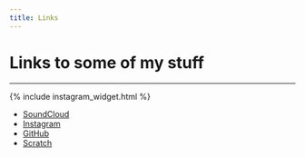 ```yaml
---
title: Links
---
```

# Links to some of my stuff
<hr>

{% include instagram_widget.html %}

- [SoundCloud](https://soundcloud.com/sam-mcgowan-music)
- [Instagram](https://www.instagram.com/differently.artistic/)
- [GitHub](https://github.com/SamuelMcGowan)
- [Scratch](https://scratch.mit.edu/users/squoop/)